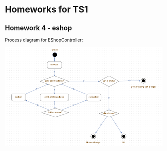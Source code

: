 # Homeworks for TS1

## Homework 4 - eshop

Process diagram for EShopController:

![Process diagram](EShopController.png)

